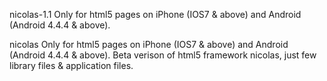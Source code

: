 nicolas-1.1
	Only for html5 pages on iPhone (IOS7 & above) and Android (Android 4.4.4 & above).

nicolas
	Only for html5 pages on iPhone (IOS7 & above) and Android (Android 4.4.4 & above).
	Beta verison of html5 framework nicolas, just few library files & application files.

